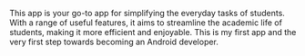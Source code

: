 This app is your go-to app for simplifying the everyday tasks of students. With a range of useful features, it aims to streamline the academic life of students, making it more efficient and enjoyable.
This is my first app and the very first step towards becoming an Android developer.
